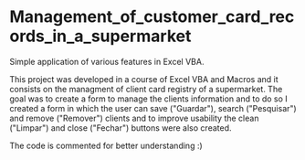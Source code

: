 # Management_of_customer_card_records_in_a_supermarket

Simple application of various features in Excel VBA.

This project was developed in a course of Excel VBA and Macros and it consists on the managment of client card registry of a supermarket.
The goal was to create a form to manage the clients information and to do so I created a form in which the user can save ("Guardar"), search ("Pesquisar") and remove ("Remover") clients and to improve usability the clean ("Limpar") and close ("Fechar") buttons were also created.

The code is commented for better understanding :)


